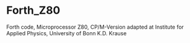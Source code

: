 # Forth_Z80

Forth code, Microprocessor Z80, 
CP/M-Version adapted at Institute for Applied Physics, University of Bonn
K.D. Krause
